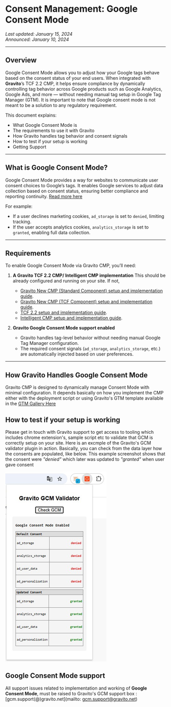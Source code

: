 # Consent Management: Google Consent Mode

*Last updated: January 15, 2024*  
*Announced: January 10, 2024*

---

## Overview

Google Consent Mode allows you to adjust how your Google tags behave based on the consent status of your end users. When integrated with **Gravito**’s TCF 2.2 CMP, it helps ensure compliance by dynamically controlling tag behavior across Google products such as Google Analytics, Google Ads, and more — without needing manual tag setup in Google Tag Manager (GTM). It is important to note that Google consent mode is not meant to be a solution to any regulatory requirement.

This document explains:

- What Google Consent Mode is  
- The requirements to use it with Gravito  
- How Gravito handles tag behavior and consent signals  
- How to test if your setup is working  
- Getting Support

---

## What is Google Consent Mode?

Google Consent Mode provides a way for websites to communicate user consent choices to Google’s tags. It enables Google services to adjust data collection based on consent status, ensuring better compliance and reporting continuity. [Read more here]( https://developers.google.com/tag-platform/security/guides/consent?consentmode=advanced)

For example:

- If a user declines marketing cookies, `ad_storage` is set to `denied`, limiting tracking.
- If the user accepts analytics cookies, `analytics_storage` is set to `granted`, enabling full data collection.

---

## Requirements

To enable Google Consent Mode via Gravito CMP, you’ll need:

1. **A Gravito TCF 2.2 CMP/ Intelligent CMP implementation**
This should be already configured and running on your site. If not, 

      - [Gravito New CMP (Standard Component) setup and implementation guide](../Gravito_V6_CMP/Components/StandardCMP/Gravito_cmp_gcmv2.md).
      - [Gravito New CMP (TCF Component) setup and implementation guide](../Gravito_V6_CMP/Components/TCFCMP/tcf_cmp_gcmv2.md).
      - [TCF 2.2 setup and implementation guide](../Gravito_TCF_2.2_CMP/advanced/googleconsentmode.md).
      - [Intelligent CMP setup and implementation guide](../Gravito_Intelligent_CMP/advanced/Google_consent_mode_v2.md).
   

2. **Gravito Google Consent Mode support enabled**
      - Gravito handles tag-level behavior without needing manual Google Tag Manager configuration.  
      - The required consent signals (`ad_storage`, `analytics_storage`, etc.) are automatically injected based on user preferences.

---

## How Gravito Handles Google Consent Mode

Gravito CMP is designed to dynamically manage Consent Mode with minimal configuration. It depends basically on how you implement the CMP either with the deployment script or using Gravito's GTM template available in the [GTM Gallery Here](https://tagmanager.google.com/gallery/#/owners/GravitoLtd/templates/gravito-cmp-gtm-template)


## How to test if your setup is working

Please get in touch with Gravito support to get access to tooling which includes chrome extension's, sample script etc to validate that GCM is correctly setup on your site. 
Here is an excmple of the Gravito's GCM validator plugin in action. Basically, you can check from the data layer how the consents are populated, like below. This example screenshot shows that the consent were *"denied"* which later was updated to *"granted"* when user gave consent

 ![Screenshot of Gravito's GCM Validator](./img/gcm_validator.jpg "Screenshot of Gravito's GCM Validator")


## Google Consent Mode support

All support issues related to implementation and working of **Google Consent Mode**, must be raised to Gravito's GCM support box : [gcm.support(@)gravito.net](mailto: gcm.support@gravito.net)